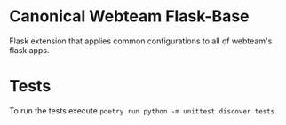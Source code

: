# Canonical Webteam Flask-Base
Flask extension that applies common configurations to all of webteam's flask apps.

# Tests
To run the tests execute `poetry run python -m unittest discover tests`.
